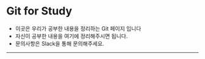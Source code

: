 # Git for Study
- 이곳은 우리가 공부한 내용을 정리하는 Git 페이지 입니다
- 자신이 공부한 내용을 여기에 정리해주시면 됩니다.
- 문의사항은 Slack을 통해 문의해주세요.
---